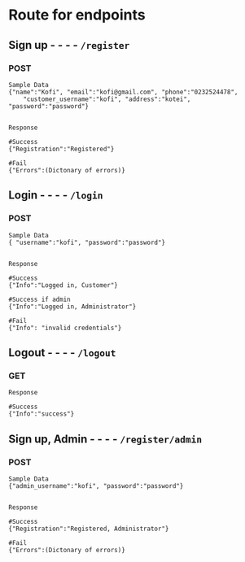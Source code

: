 # Route for endpoints

## Sign up   - - - -   ```/register```

### POST

```
Sample Data
{"name":"Kofi", "email":"kofi@gmail.com", "phone":"0232524478",
    "customer_username":"kofi", "address":"kotei",    "password":"password"}


Response 

#Success
{"Registration":"Registered"}

#Fail
{"Errors":(Dictonary of errors)}

```


## Login   - - - -   ```/login```

### POST

```
Sample Data
{ "username":"kofi", "password":"password"}


Response 

#Success
{"Info":"Logged in, Customer"}

#Success if admin
{"Info":"Logged in, Administrator"}

#Fail
{"Info": "invalid credentials"}

```


## Logout   - - - -   ```/logout```

### GET

```
Response 

#Success
{"Info":"success"}

```


## Sign up, Admin   - - - -   ```/register/admin```

### POST

```
Sample Data
{"admin_username":"kofi", "password":"password"}


Response 

#Success
{"Registration":"Registered, Administrator"}

#Fail
{"Errors":(Dictonary of errors)}

```


